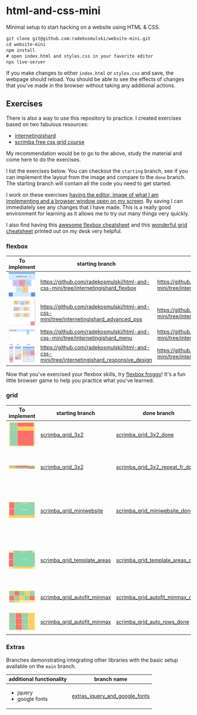 # html-and-css-mini

Minimal setup to start hacking on a website using HTML & CSS.

```
git clone git@github.com:radekosmulski/website-mini.git
cd website-mini
npm install
# open index.html and styles.css in your favorite editor
npx live-server
```

If you make changes to either `index.html` or `styles.css` and save, the webpage should reload. You should be able to see the effects of changes that you've made in the browser without taking any additional actions.

## Exercises

There is also a way to use this repository to practice. I created exercises based on two fabulous resources: 

* [internetingishard](https://www.internetingishard.com/)
* [scrimba free css grid course](https://scrimba.com/learn/R8PTE)

My recommendation would be to go to the above, study the material and come here to do the exercises.

I list the exercises below. You can checkout the `starting` branch, see if you can implement the layout from the image and compare to the `done` branch. The starting branch will contain all the code you need to get started.

I work on these exercises [having the editor, image of what I am implementing and a browser window open on my screen](https://github.com/radekosmulski/html-and-css-mini/blob/images/images/me_doing_exercises.png?raw=true). By saving I can immediately see any changes that I have made. This is a really good environment for learning as it allows me to try out many things very quickly.

I also find having this [awesome flexbox cheatsheet](https://www.alsacreations.com/xmedia/guidelines/flexbox-cheatsheet.pdf) and this [wonderful grid cheatsheet](https://github.com/alsacreations/guidelines/blob/master/grid-cheatsheet.pdf) printed out on my desk very helpful.

### flexbox

| To implement  | starting branch | done branch | learning objective |
| ------------- | ------------- | ------------- | ------------- |
| <img src="https://github.com/radekosmulski/html-and-css-mini/blob/images/images/internetigishard_flexbox.png?raw=true" width="200" /> | https://github.com/radekosmulski/html-and-css-mini/tree/internetingishard_flexbox  | https://github.com/radekosmulski/html-and-css-mini/tree/internetingishard_flexbox_done | flexbox |
| <img src="https://github.com/radekosmulski/html-and-css-mini/blob/images/images/internetingishard_advanced_pos.png?raw=true" width="200" /> | https://github.com/radekosmulski/html-and-css-mini/tree/internetingishard_advanced_pos | https://github.com/radekosmulski/html-and-css-mini/tree/internetingishard_advanced_pos_done | advanced positioning |
| <img src="https://github.com/radekosmulski/html-and-css-mini/blob/images/images/internetingishard_menu.png?raw=true" width="200" /> | https://github.com/radekosmulski/html-and-css-mini/tree/internetingishard_menu | https://github.com/radekosmulski/html-and-css-mini/tree/internetingishard_menu_done | advanced positioning |
| <img src="https://github.com/radekosmulski/html-and-css-mini/blob/images/images/internetingishard_responsive_design.png?raw=true" width="200" /> | https://github.com/radekosmulski/html-and-css-mini/tree/internetingishard_responsive_design | https://github.com/radekosmulski/html-and-css-mini/tree/internetingishard_responsive_design_done | responsive design |

Now that you've exercised your flexbox skills, try [flexbox froggy](https://flexboxfroggy.com/)! It's a fun little browser game to help you practice what you've learned.

### grid

| To implement  | starting branch | done branch | learning objective |
| ------------- | ------------- | ------------- | ------------- |
| <img src="https://github.com/radekosmulski/html-and-css-mini/blob/images/images/scrimba_grid_3x2.png?raw=true" width="200" /> | [scrimba_grid_3x2](https://github.com/radekosmulski/html-and-css-mini/tree/scrimba_grid_3x2)  | [scrimba_grid_3x2_done](https://github.com/radekosmulski/html-and-css-mini/tree/scrimba_grid_3x2_done) | basic grid |
| <img src="https://github.com/radekosmulski/html-and-css-mini/blob/images/images/scrimba_grid_3x2_repeat_fr.png?raw=true" width="200" /> | [scrimba_grid_3x2](https://github.com/radekosmulski/html-and-css-mini/tree/scrimba_grid_3x2)  | [scrimba_grid_3x2_repeat_fr_done](https://github.com/radekosmulski/html-and-css-mini/tree/scrimba_grid_3x2_repeat_fr_done) | <ul><li>repeat(..., ...)</li><li>grid-template</li><li>fr /auto</li><ul> |
| <img src="https://github.com/radekosmulski/html-and-css-mini/blob/images/images/scrimba_grid_miniwebsite.png?raw=true" width="200" /> | [scrimba_grid_miniwebsite](https://github.com/radekosmulski/html-and-css-mini/tree/scrimba_grid_miniwebsite)  | [scrimba_grid_miniwebsite_done](https://github.com/radekosmulski/html-and-css-mini/tree/scrimba_grid_miniwebsite_done) | <ul><li>grid-column/row-start/end</li><li>gird-row/column</li><li>span, -1</li><ul> |
| <img src="https://github.com/radekosmulski/html-and-css-mini/blob/images/images/scrimba_grid_template_areas.png?raw=true" width="200" /> | [scrimba_grid_template_areas](https://github.com/radekosmulski/html-and-css-mini/tree/scrimba_grid_template_areas)  | [scrimba_grid_template_areas_done](https://github.com/radekosmulski/html-and-css-mini/tree/scrimba_grid_template_areas_done) | <ul><li>height: 100%</li><li>grid-template-areas</li><li>grid-area</li><ul> |
| <img src="https://github.com/radekosmulski/html-and-css-mini/blob/images/images/scrimba_grid_autofit_minmax.png?raw=true" width="200" /> | [scrimba_grid_autofit_minmax](https://github.com/radekosmulski/html-and-css-mini/tree/scrimba_grid_autofit_minmax)  | [scrimba_grid_autofit_minmax_done](https://github.com/radekosmulski/html-and-css-mini/tree/scrimba_grid_autofit_minmax_done) | <ul><li>auto-fit</li><li>minmax</li><ul> |
| <img src="https://github.com/radekosmulski/html-and-css-mini/blob/images/images/scrimba_grid_auto_rows.png?raw=true" width="200" /> | [scrimba_grid_autofit_minmax](https://github.com/radekosmulski/html-and-css-mini/tree/scrimba_grid_autofit_minmax)  | [scrimba_grid_auto_rows_done](https://github.com/radekosmulski/html-and-css-mini/tree/scrimba_grid_auto_rows_done) | <ul><li>grid-auto-rows</li><ul> |
  
  ### Extras
  
  Branches demonstrating integrating other libraries with the basic setup available on the `main` branch.
  
| additional functionality  | branch name |
| ------------- | ------------- |
| <ul><li>jquery</li><li>google fonts</li></ul> | [extras_jquery_and_google_fonts](https://github.com/radekosmulski/html-and-css-mini/tree/extras_jquery_and_google_fonts) |
